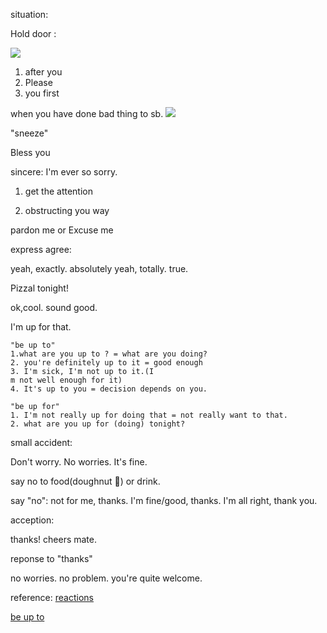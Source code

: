 situation:

Hold door :


![](https://i.loli.net/2019/06/09/5cfce2eb0281f82878.png)

1. after you
2. Please 
3. you first

when you have done bad thing to sb.
![](https://i.loli.net/2019/06/09/5cfce31e7c12118109.png)

"sneeze"

Bless you 

sincere:
I'm ever so sorry.




1. get the attention

2. obstructing you way

pardon me  or Excuse me

express agree:

yeah, exactly. absolutely
yeah, totally.
true.

Pizzal tonight!

ok,cool.
sound good.

I'm up for that.

    "be up to"
    1.what are you up to ? = what are you doing?
    2. you're definitely up to it = good enough 
    3. I'm sick, I'm not up to it.(I
    m not well enough for it)
    4. It's up to you = decision depends on you.

    "be up for" 
    1. I'm not really up for doing that = not really want to that.
    2. what are you up for (doing) tonight?




small accident:

Don't worry.
No worries.
It's fine.

say no to food(doughnut 🍩) or drink.

say "no":
not for me, thanks.
I'm fine/good, thanks.
I'm all right, thank you.

acception:

thanks! cheers mate.

reponse to "thanks"

no worries.
no problem.
you're quite welcome.



reference:
[reactions](https://www.youtube.com/watch?v=yEmwe2ya29s)

[be up to](https://www.youtube.com/watch?v=jcys503F5zM&t=281)